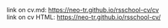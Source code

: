 link on cv.md: https://neo-tr.github.io/rsschool-cv/cv  
link on cv HTML: https://neo-tr.github.io/rsschool-cv/
